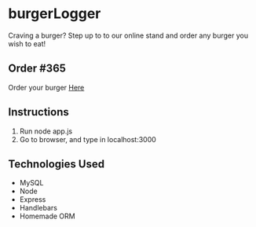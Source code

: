 # burgerLogger

Craving a burger? Step up to to our online stand and order any burger you wish to eat!


## Order #365
Order your burger [Here](https://cryptic-gorge-40405.herokuapp.com/)

## Instructions

1. Run node app.js
2. Go to browser, and type in localhost:3000

## Technologies Used
* MySQL
* Node
* Express
* Handlebars
* Homemade ORM 
